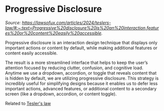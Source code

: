  # Progressive Disclosure

_Source: https://lawsofux.com/articles/2024/teslers-law/#:~:text=Progressive%20disclosure%20is%20an%20interaction,features%20or%20content%20easily%20accessible._

Progressive disclosure is an interaction design technique that displays only important actions or content by default, while making additional features or content easily accessible. 

The result is a more streamlined interface that helps to keep the user’s attention focused by reducing clutter, confusion, and cognitive load. Anytime we use a dropdown, accordion, or toggle that reveals content that is hidden by default, we are utilizing progressive disclosure. This strategy is incredibly useful for simplifying designs because it enables us to defer less important actions, advanced features, or additional content to a secondary screen (like a dropdown, accordion, or content toggle).


Related to [Tesler's law](teslers-law.md)
